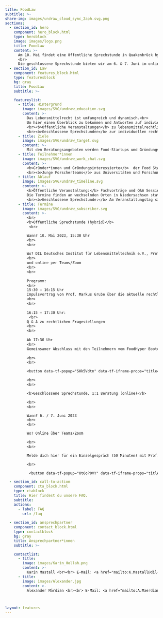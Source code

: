 ```yaml
---
title: FoodLaw
subtitle: >-
share-img: images/undraw_cloud_sync_2aph.svg.png
sections:
  - section_id: hero
    component: hero_block.html
    type: heroblock
    image: images/logo.png
    title: FoodLaw
    content: >-
      Am 10. Mai findet eine öffentliche Sprechstunde in Quakenbrück hybrid (in Quakenbrück und online) statt.
      <br>
      Die geschlossene Sprechstunde bieten wir am 6. & 7. Juni im online Format an.
  - section_id: Law
    component: features_block.html
    type: featuresblock
    bg: gray
    title: FoodLaw
    subtitle: >-

    featureslist:
      - title: Hintergrund
        image: images/SVG/undraw_education.svg
        content: >-
          Das Lebensmittelrecht ist umfangreich und dynamisch.<br>
          Um hier einen Überblick zu bekommen und Antworten auf individuelle Fragen zu erhalten, bieten wir Gründer*innen und Gründungsinteressierte in der Kategorie ‚Food Law‘ zwei Formate an:  <br>
          <br><b>Öffentliche Veranstaltungen</b> zu lebensmittelrechtlichen Themen wie Novel Food, Health Claims, Kennzeichnung und Produktsicherheit sowie Patente und Gebrauchsmuster.<br>
          <br><b>Geschlossene Sprechstunden</b> zur individuellen rechtlichen Beratung von Food-Startups in Niedersachsen durch Prof. Dr. Markus Grube, Rechtsanwalt, Lebensmittel- und Verbrauchsgüterjurist.
      - title: Ziele
        image: images/SVG/undraw_target.svg
        content: >-
          Mit den Beratungsangeboten werden Food-Startups und Gründungsinteressierte über rechtliche Themen informiert und die Etablierung eines innovativen Produktes oder einer innovativen Technologie auf dem Markt soll erleichtert werden.
      - title: Teilnehmer*innen
        image: images/SVG/undraw_work_chat.svg
        content: >-
          <b>Gründer*innen und Gründungsinteressierte</b>  der Food Startup-Szene<br>
          <br><b>Junge Forscherteams</b> aus Universitäten und Forschungseinrichtungen, die neue Produkte, Technologien, Verfahren oder Dienstleistungen rund um das Ernährungssystem entwickeln.
      - title: Ablauf
        image: images/SVG/undraw_timeline.svg
        content: >-
          <b>Öffentliche Veranstaltung:</b> Fachvorträge und Q&A Session.<br><br>
          Die Termine finden an wechselnden Orten in Niedersachsen statt und werden auf dieser Webseite bekannt gegeben. Rechtliche Fragestellungen können im Vorfeld bei den Ansprechpartner*innen eingereicht werden.<br>
          <br><b>Geschlossene Sprechstunde:</b> Am Veranstaltungstag sind wir vom FoodHyper Team vor Ort dabei und stehen für Fragen rund um den FoodHyper und Angeboten für Startups zur Verfügung.<br>
      - title: Termine
        image: images/SVG/undraw_subscriber.svg
        content: >-
          <br>
          <b>Öffentliche Sprechstunde (hybrid)</b>
           <br>

          Wann? 10. Mai 2023, 15:30 Uhr 
          <br>
          <br>
          
          Wo? DIL Deutsches Institut für Lebensmitteltechnik e.V., Prof.-von-Klitzing-Str. 7, 49610 Quakenbrück 
          <br>
          und online per Teams/Zoom
          <br>
          <br>
          
          Programm:
          <br>
          15:30 – 16:15 Uhr
          Impulsvortrag von Prof. Markus Grube über die aktuelle rechtliche Lage und Entwicklungen bei der Nachhaltigkeitskommunikation, Health Claims, Novel Food sowie verpflichtende und freiwillige Lebensmittelinformationen anhand einer fiktiven Startup-Idee
          <br>
          <br>
          
          16:15 – 17:30 Uhr:
           <br>
          Q & A zu rechtlichen Fragestellungen
          <br>
          <br>
          
          Ab 17:30 Uhr
          <br>
          Gemeinsamer Abschluss mit den Teilnehmern vom FoodHyper Bootcamp bei Kaltgetränken und leckerem Essen
          
          <br>
          <br>

          <button data-tf-popup="SHk5Vdtn" data-tf-iframe-props="title=Hier anmelden" style="background: #b99700;border-radius: 3px;border: 2px solid #b99700;box-sizing: border-box;color: #fff;display: inline-block;font-size: 16px;height: 2.5em;line-height: 1.5;padding: 0.5em 30px;-webkit-transition: opacity 0.15s ease-in-out;transition: opacity 0.15s ease-in-out;font-size: 16px;padding: 0.25em 15px;">Anmelden</button><script src="//embed.typeform.com/next/embed.js"></script>

          <br>
          <br>

          <b>Geschlossene Sprechstunde, 1:1 Beratung (online)</b>

          <br>
          <br>

          Wann? 6. / 7. Juni 2023
          <br>
          <br>

          Wo? Online über Teams/Zoom

          <br>
          <br>

          Melde dich hier für ein Einzelgespräch (50 Minuten) mit Prof. Dr. Markus Grube an.

          <br>

           <button data-tf-popup="Ot6oP0VY" data-tf-iframe-props="title=Hier anmelden" style="background: #b99700;border-radius: 3px;border: 2px solid #b99700;box-sizing: border-box;color: #fff;display: inline-block;font-size: 16px;height: 2.5em;line-height: 1.5;padding: 0.5em 30px;-webkit-transition: opacity 0.15s ease-in-out;transition: opacity 0.15s ease-in-out;font-size: 16px;padding: 0.25em 15px;">Anmelden</button><script src="//embed.typeform.com/next/embed.js"></script>

  - section_id: call-to-action
    component: cta_block.html
    type: ctablock
    title: Hier findest du unsere FAQ.
    subtitle:
    actions:
      - label: FAQ
        url: /faq
        
  - section_id: ansprechpartner
    component: contact_block.html
    type: contactblock
    bg: gray
    title: Ansprechpartner*innen
    subtitle: >-

    contactlist:
      - title:
        image: images/Karin_Hollah.png
        content: >-
          Karin Mastall <br><br> E-Mail: <a href="mailto:K.Mastall@dil-ev.de">K.Mastall@dil-ev.de </a>  <br><br> Tel.: 05431 183 292
      - title:
        image: images/Alexander.jpg
        content: >-
          Alexander Märdian <br><br> E-Mail: <a href="mailto:A.Maerdian@dil-tec.de">A.Maerdian@dil-tec.de </a>  <br><br> Tel.: 05431 183 354

  

layout: features
---
```


